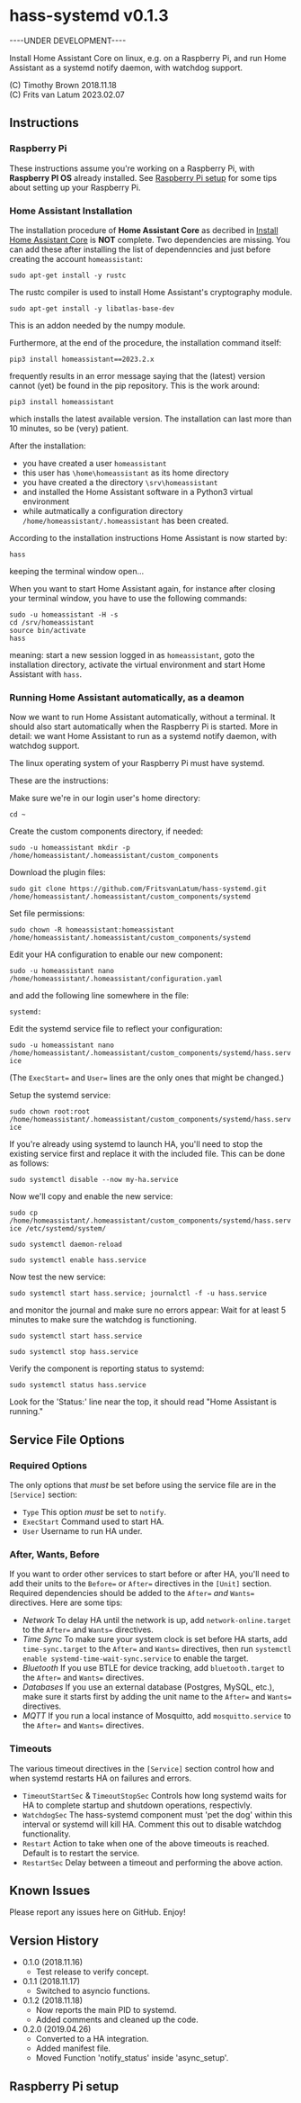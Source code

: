 # hass-systemd v0.1.3

----UNDER DEVELOPMENT----

Install Home Assistant Core on linux, e.g. on a Raspberry Pi, and run Home Assistant as a systemd notify daemon,
with watchdog support.

(C) Timothy Brown 2018.11.18    
(C) Frits  van Latum 2023.02.07

## Instructions

### Raspberry Pi

These instructions assume you're working on a Raspberry Pi, with **Raspberry PI OS** already installed. 
See [Raspberry Pi setup](#Raspberry%20Pi%20setup) for some tips about setting up your Raspberry Pi.

### Home Assistant Installation

The installation procedure of **Home Assistant Core** as decribed in
[Install Home Assistant Core](https://www.home-assistant.io/installation/linux#install-home-assistant-core) is **NOT** 
complete. Two dependencies are missing. You can add these after installing the list of dependenncies and just before
creating the account `homeassistant`:

`sudo apt-get install -y rustc`

The rustc compiler is used to install Home Assistant's cryptography module.

`sudo apt-get install -y libatlas-base-dev`

This is an addon needed by the numpy module.


Furthermore, at the end of the procedure, the installation command itself:

`pip3 install homeassistant==2023.2.x`

frequently results in an error message saying that the (latest) version cannot (yet) be found in the pip repository.
This is the work around:

`pip3 install homeassistant`

which installs the latest available version. The installation can last more than 10 minutes, so be (very) patient.

After the installation:

- you have created a user `homeassistant`
- this user has `\home\homeassistant` as its home directory
- you have created a the directory `\srv\homeassistant`
- and installed the Home Assistant software in a Python3 virtual environment
- while autmatically a configuration directory `/home/homeassistant/.homeassistant` has been created.

According to the installation instructions Home Assistant is now started by:

`hass`

keeping the terminal window open...

When you want to start Home Assistant again, for instance after closing your terminal window, you have to 
use the following commands:

```
sudo -u homeassistant -H -s
cd /srv/homeassistant
source bin/activate
hass
```

meaning: start a new session logged in as `homeassistant`, goto the installation directory, activate the
virtual environment and start Home Assistant with `hass`.

### Running Home Assistant automatically, as a deamon

Now we want to run Home Assistant automatically, without a terminal. It should also start automatically when
the Raspberry Pi is started. More in detail: we want Home Assistant to run as a systemd notify daemon, with
watchdog support.

The linux operating system of your Raspberry Pi must have systemd. 

These are the instructions:
 

Make sure we're in our login user's home directory:

`cd ~`

Create the custom components directory, if needed:

`sudo -u homeassistant mkdir -p /home/homeassistant/.homeassistant/custom_components`


Download the plugin files:

`sudo git clone https://github.com/FritsvanLatum/hass-systemd.git /home/homeassistant/.homeassistant/custom_components/systemd`


Set file permissions:

`sudo chown -R homeassistant:homeassistant /home/homeassistant/.homeassistant/custom_components/systemd`


Edit your HA configuration to enable our new component:

`sudo -u homeassistant nano /home/homeassistant/.homeassistant/configuration.yaml`


and add the following line somewhere in the file:
    
`systemd:`


Edit the systemd service file to reflect your configuration:

`sudo -u homeassistant nano /home/homeassistant/.homeassistant/custom_components/systemd/hass.service`

(The `ExecStart=` and `User=` lines are the only ones that might be changed.)


Setup the systemd service:

`sudo chown root:root /home/homeassistant/.homeassistant/custom_components/systemd/hass.service`


If you're already using systemd to launch HA, you'll need to stop the existing
service first and replace it with the included file. This can be done as follows:

`sudo systemctl disable --now my-ha.service`

Now we'll copy and enable the new service:

`sudo cp /home/homeassistant/.homeassistant/custom_components/systemd/hass.service /etc/systemd/system/`

`sudo systemctl daemon-reload`

`sudo systemctl enable hass.service`


Now test the new service:

`sudo systemctl start hass.service; journalctl -f -u hass.service`

and monitor the journal and make sure no errors appear:
Wait for at least 5 minutes to make sure the watchdog is functioning.


`sudo systemctl start hass.service`

`sudo systemctl stop hass.service`

Verify the component is reporting status to systemd:

`sudo systemctl status hass.service`


Look for the 'Status:' line near the top, it should read "Home Assistant is running."


## Service File Options
### Required Options
The only options that *must* be set before using the service file are in the `[Service]` section:
- `Type`
  This option *must* be set to `notify`.
- `ExecStart`
  Command used to start HA.
- `User`
  Username to run HA under.

### After, Wants, Before
If you want to order other services to start before or after HA, you'll need to add their units to the
`Before=` or `After=` directives in the `[Unit]` section. Required dependencies should be added to the
`After=` *and* `Wants=` directives. Here are some tips:
- *Network*
  To delay HA until the network is up, add `network-online.target` to the `After=` and `Wants=` directives.
- *Time Sync*
  To make sure your system clock is set before HA starts, add `time-sync.target` to the `After=` and
  `Wants=` directives, then run `systemctl enable systemd-time-wait-sync.service` to enable the target.
- *Bluetooth*
  If you use BTLE for device tracking, add `bluetooth.target` to the `After=` and `Wants=` directives.
- *Databases*
  If you use an external database (Postgres, MySQL, etc.), make sure it starts first by adding
  the unit name to the `After=` and `Wants=` directives.
- *MQTT*
  If you run a local instance of Mosquitto, add `mosquitto.service` to the `After=` and `Wants=` directives.
### Timeouts
The various timeout directives in the `[Service]` section control how and when systemd restarts HA
on failures and errors.
- `TimeoutStartSec` & `TimeoutStopSec`
  Controls how long systemd waits for HA to complete startup and shutdown operations, respectivly.
- `WatchdogSec`
  The hass-systemd component must 'pet the dog' within this interval or systemd will kill HA. Comment
  this out to disable watchdog functionality.
- `Restart`
  Action to take when one of the above timeouts is reached. Default is to restart the service.
- `RestartSec`
  Delay between a timeout and performing the above action.


## Known Issues
Please report any issues here on GitHub. Enjoy!

## Version History
- 0.1.0 (2018.11.16)
  - Test release to verify concept.
- 0.1.1 (2018.11.17)
  - Switched to asyncio functions.
- 0.1.2 (2018.11.18)
  - Now reports the main PID to systemd.
  - Added comments and cleaned up the code.
- 0.2.0 (2019.04.26)
  - Converted to a HA integration.
  - Added manifest file.
  - Moved Function 'notify_status' inside 'async_setup'.

## Raspberry Pi setup
